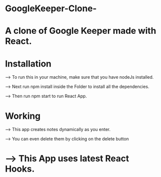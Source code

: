 # GoogleKeeper-Clone-
A clone of Google Keeper made with React.
====================================================
# Installation
--> To run this in your machine, make sure that you have nodeJs installed.

--> Next run npm install inside the Folder to install all the dependencies.

--> Then run npm start to run React App.

# Working

--> This app creates notes dynamically as you enter.

--> You can even delete them by clicking on the delete button

--> This App uses latest React Hooks.
=========================================================

